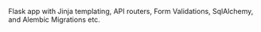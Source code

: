 Flask app with Jinja templating, API routers, Form Validations, SqlAlchemy, and Alembic Migrations etc.
